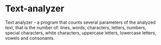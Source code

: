 # Text-analyzer
Text analyzer - a program that counts several parameters of the analyzed text, that is the number of: lines, words, characters, letters, numbers, special characters, white characters, uppercase letters, lowercase letters, vowels and consonants.
